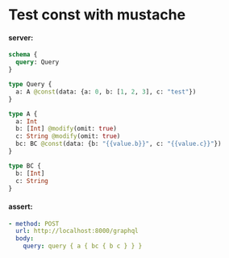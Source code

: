 # Test const with mustache

#### server:

```graphql
schema {
  query: Query
}

type Query {
  a: A @const(data: {a: 0, b: [1, 2, 3], c: "test"})
}

type A {
  a: Int
  b: [Int] @modify(omit: true)
  c: String @modify(omit: true)
  bc: BC @const(data: {b: "{{value.b}}", c: "{{value.c}}"})
}

type BC {
  b: [Int]
  c: String
}

```

#### assert:

```yml
- method: POST
  url: http://localhost:8000/graphql
  body:
    query: query { a { bc { b c } } }
```
